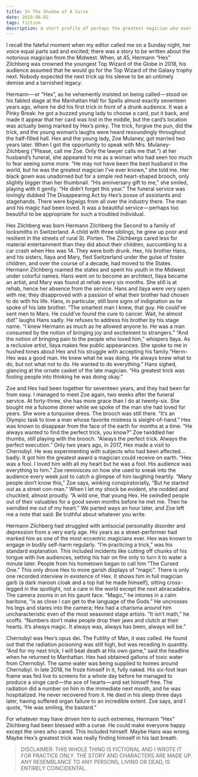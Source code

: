 ```yaml
---
title: In The Shadow of A Curse
date: 2019-06-02
tags: fiction
description: A short profile of perhaps the greatest magician who ever lived.
---
```


I recall the fateful moment when my editor called me on a Sunday night, her voice equal parts sad and excited; there was a story to be written about the notorious magician from the Midwest. When, at 45, Hermann “Hex” Zilchberg was crowned the youngest Top Wizard of the Globe in 2018, his audience assumed that he would go for the Top Wizard of the Galaxy trophy next. Nobody expected the next trick up his sleeve to be an untimely demise and a tarnished legacy.

Hermann — or “Hex”, as he vehemently insisted on being called — stood on his fabled stage at the Manhattan Hall for Spells almost exactly seventeen years ago, where he did his first trick in front of a drunk audience. It was a Pinky Break: he got a buzzed young lady to choose a card, put it back, and made it appear that her card was lost in the middle, but the card’s location was actually being marked by Hex’s pinky. The trick, forgive the pun, did the trick, and the young woman’s laughs were heard resoundingly throughout the half-filled hall. Hex and the young lady, Zoe Mulaney, got married two years later. When I got the opportunity to speak with Mrs. Mulaney-Zilchberg (“Please, call me Zoe. Only the lawyer calls me that.”) at her husband’s funeral, she appeared to me as a woman who had seen too much to fear seeing some more. “He may not have been the best husband in the world, but he was the greatest magician I’ve ever known,” she told me. Her black gown was unadorned but for a simple red heart-shaped brooch, only slightly bigger than her thumbnail. “His anniversary gift to me,” she smiled, playing with it gently. “He didn’t forget this year.” The funeral service was lovingly dubbed The Disappearing Act by Hex’s posse of assistants and stagehands. There were bigwigs from all over the industry there. The man and his magic had been loved. It was a beautiful service — perhaps too beautiful to be appropriate for such a troubled individual.

Hex Zilchberg was born Hermann Zilchberg the Second to a family of locksmiths in Switzerland. A child with three siblings, he grew up poor and resilient in the streets of rural St. Porten. The Zilchbergs cared less for material entertainment than they did about their children, succumbing to a car crash when Hex was 14. They were both drunk. Hex, his brother Hans, and his sisters, Ilaya and Mary, fled Switzerland under the guise of foster children, and over the course of a decade, had moved to the States. Hermann Zilchberg roamed the states and spent his youth in the Midwest under colorful names. Hans went on to become an architect, Ilaya became an artist, and Mary was found at rehab every six months. She still is at rehab, hence her absence from the service. Hans and Ilaya were very open with me; they disapproved with a passion of what their brother had chosen to do with his life. Hans, in particular, still bore signs of indignation as he spoke of his late brother. “The smartest man I knew, that guy. He could’ve sent men to Mars. He could’ve found the cure to cancer. Wait, he almost did!” laughs Hans sadly. He refuses to address his brother by his stage name. “I knew Hermann as much as he allowed anyone to. He was a man consumed by the notion of bringing joy and excitement to strangers.” “And the notion of bringing pain to the people who loved him,” whispers Ilaya. As a reclusive artist, Ilaya makes few public appearances. She spoke to me in hushed tones about Hex and his struggle with accepting his family.“Herm- Hex was a good man. He knew what he was doing. He always knew what to do, but not what not to do. He wanted to do everything.” Hans sighed, glancing at the ornate casket of the late magician. “His greatest trick was fooling people into thinking he was doing okay.”

Zoe and Hex had been together for seventeen years, and they had been far from easy. I managed to meet Zoe again, two weeks after the funeral service. At forty-three, she has more grace than I do at twenty-six. She bought me a fulsome dinner while we spoke of the man she had loved for years. She wore a turquoise dress. The brooch was still there. “It’s an Olympic task to love a man whose favorite mistress is sleight-of-hand.” Hex was known to disappear from the face of the earth for months at a time. “He always wanted to find the perfect trick, you know?” Zoe twiddled her thumbs, still playing with the brooch. “Always the perfect trick. Always the perfect execution.” Only two years ago, in 2017, Hex made a visit to Chernobyl. He was experimenting with subjects who had been affected…badly. It got him the greatest award a magician could receive on earth. “Hex was a fool. I loved him with all my heart but he was a fool. His audience was everything to him.” Zoe reminisces on how she used to sneak into the audience every week just to catch a glimpse of him laughing heartily. “Many people don’t know this,” Zoe says, winking conspiratorially, “But he started out as a street con-man.” When I let my shock be evident, she nodded and chuckled, almost proudly. “A wild one, that young Hex. He swindled people out of their valuables for a good seven months before he met me. Then he swindled me out of my heart.” We parted ways an hour later, and Zoe left me a note that said: Be truthful about whatever you write.

Hermann Zilchberg had struggled with antisocial personality disorder and depression from a very early age. His years as a street-performer had marked him as one of the most eccentric magicians ever. Hex was known to engage in bodily self-harm regularly. “I’m practicing a trick,” was his standard explanation. This included incidents like cutting off chunks of his tongue with live audiences, setting his hair on fire only to turn it to water a minute later. People from his hometown began to call him “The Cursed One.” This only drove Hex to more garish displays of “magic”. There is only one recorded interview in existence of Hex. It shows him in full magician garb (a dark maroon cloak and a top hat he made himself), sitting cross-legged in the spotlight, not a care in the world except the next abracadabra. The camera zooms in on his gaunt face. “Magic,” he intones in a calm baritone, “is as close I can get to the language of the Gods.” He uncrosses his legs and stares into the camera; Hex had a charisma around him uncharacteristic even of the most seasoned stage artists. “It isn’t math,” he scoffs. “Numbers don’t make people drop their jaws and clutch at their hearts. It’s always magic. It always was, always has been, always will be.”

Chernobyl was Hex’s opus dei. The Futility of Man, it was called. He found out that the radiation poisoning was still high, but was receding in quantity. “And for my next trick, I will beat death at His own game,” said the headline when he returned to Manhattan. Hex had obtained gallons of toxic water from Chernobyl. The same water was being supplied to homes around Chernobyl. In late 2018, he froze himself in it, fully naked. His six-foot lean frame was fed live to screens for a whole day before he managed to produce a singe card — the ace of hearts — and set himself free. The radiation did a number on him in the immediate next month, and he was hospitalized. He never recovered from it. He died in his sleep three days later, having suffered organ failure to an incredible extent. Zoe says, and I quote, “He was smiling, the bastard.”

For whatever may have driven him to such extremes, Hermann “Hex” Zilchberg had been blessed with a curse. He could make everyone happy except the ones who cared. This included himself. Maybe Hans was wrong. Maybe Hex’s greatest trick was really finding himself in his last breath.

> DISCLAIMER: THIS WHOLE THING IS FICTIONAL AND I WROTE IT FOR PRACTICE ONLY. THE STORY AND CHARACTERS ARE MADE UP. ANY RESEMBLANCE TO ANY PERSONS, LIVING OR DEAD, IS ENTIRELY COINCIDENTAL.